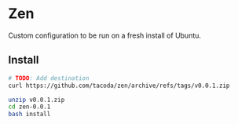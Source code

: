 # Zen

Custom configuration to be run on a fresh install of Ubuntu.

## Install

```sh
# TODO: Add destination
curl https://github.com/tacoda/zen/archive/refs/tags/v0.0.1.zip

unzip v0.0.1.zip
cd zen-0.0.1
bash install
```
